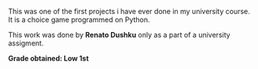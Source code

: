 This was one of the first projects i have ever done in my university course. It is a choice game programmed on Python.

This work was done by **Renato Dushku** only as a part of a university assigment.

**Grade obtained: Low 1st**
